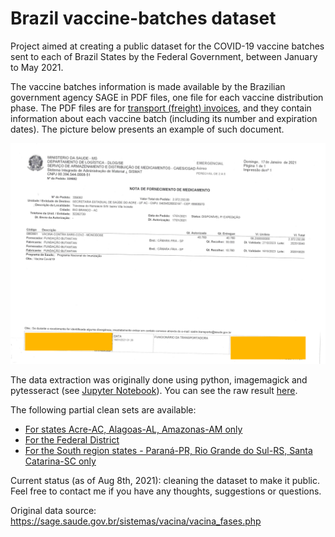 # Brazil vaccine-batches dataset

Project aimed at creating a public dataset for the COVID-19 vaccine batches sent to each of Brazil States by the Federal Government, between January to May 2021. 

The vaccine batches information is made available by the Brazilian government agency SAGE in PDF files, one file for each vaccine distribution phase. The PDF files are for [transport (freight) invoices](https://en.wikipedia.org/wiki/Transport_document), and they contain information about each vaccine batch (including its number and expiration dates). The picture below presents an example of such document.

![Transportation invoice example](https://raw.githubusercontent.com/mirianbr/vaccine-batches/main/assets/OK-ac_fase1-quality-dpi-depth-bg.png)

The data extraction was originally done using python, imagemagick and pytesseract (see [Jupyter Notebook](https://github.com/mirianbr/vaccine-batches/blob/main/vaccine-batches-dataset.ipynb)). You can see the raw result [here](https://github.com/mirianbr/vaccine-batches/blob/main/csv/batches-raw.csv).

The following partial clean sets are available:
* [For states Acre-AC, Alagoas-AL, Amazonas-AM only](https://github.com/mirianbr/vaccine-batches/blob/main/csv/batches-AC%2C%20AL%2C%20AM.csv)
* [For the Federal District](https://github.com/mirianbr/vaccine-batches/blob/main/csv/batches-DF.csv)
* [For the South region states - Paraná-PR, Rio Grande do Sul-RS, Santa Catarina-SC only](https://github.com/mirianbr/vaccine-batches/blob/main/csv/batches-PR%2C%20RS%2C%20SC.csv)

Current status (as of Aug 8th, 2021): cleaning the dataset to make it public. Feel free to contact me if you have any thoughts, suggestions or questions.

Original data source: https://sage.saude.gov.br/sistemas/vacina/vacina_fases.php
